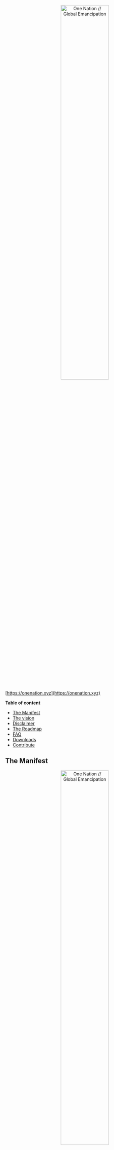 <p align="center"><img src="https://onenation.xyz/assets/img/onenation_logo_colorful.png" alt="One Nation // Global Emancipation" width="55%"></p>

[https://onenation.xyz](https://onenation.xyz)

**Table of content**

- [The Manifest](#the-manifest)
- [The vision](#the-vision)
- [Disclaimer](#disclaimer)
- [The Roadmap](#roadmap)
- [FAQ](#faq)
- [Downloads](#downloads)
- [Contribute](#contribute)

## The Manifest

<p align="center"><a href="https://github.com/onenationxyz/onenation/tree/master/manifest"><img src="https://raw.githubusercontent.com/onenationxyz/onenation/master/medias/print/manifest_A4/en/en_manifest_onenation.jpg" alt="One Nation // Global Emancipation" width="55%"></a></p>

## The vision

### Heart of One Nation

<p align="right"><img src="https://onenation.xyz/assets/img/onenation_heart.png" alt="Heart of One Nation" width="55px"></p>

Governments fail to take care of Humans and Earth.  
We don’t trust them.  
We don’t respect them. 

But… what can we do?

Complains are boring.  
Protests are painful.  
Elections ? Fruitless.

**So... Why don't we start a nation?**
    
### Spirit of One Nation

<p align="right"><img src="https://onenation.xyz/assets/img/onenation_mind.png" alt="Spirit of One Nation" width="55px"></p>

One Nation is a **planetary wave** peacefully emancipating human beings from non-legitimate authorities.

Here, anger and fear give way to **creativity** and **courage**.

No need for new chiefs, nor for news laws and institutions.  
The Manifest warrants our **common quest for harmony**.
    
This text is the hyphen between all our differences.  
So that mutual trust makes us **act spontaneously in stigmergy**.
    
### Body of One Nation

<p align="right"><img src="https://onenation.xyz/assets/img/onenation_body.png" alt="Body of One Nation" width="55px"></p>

First, One Nation vibrates in **each one of us**, every time a human being sign the Manifest with the heart and the soul.
    
Together, we form a **decentralised network** of human beings and oasis embracing the values of the Manifest
    
Every oasis, fixed or movable, is free to experiment its own organisation.
    
One Nation connects **open-source projects** that **build up alternatives to usual instruments of power** such as : identity, money, education, food, medias, ...

## DISCLAIMER

**By nation we mean :** "Vast group of human beings, conscious about their unity and claiming the desire to live together" [Read more](https://onenation.xyz/en/faq-why-one-nation)

**One Nation is profoundly non-violent.** [Read more](https://onenation.xyz/en/#faq-non-violence)

**One Nation is not, and will never be** a country, a state, a political party, an institution, association,NGO, lobby, company, a cult or a New World Order. [Read more](https://onenation.xyz/en/#faq-what-is-one-nation)

**One Nation doesn't have any official media or spokepersons**: No individual or group may claim speaking in the name of multitude. [Read more about wouino](https://onenation.xyz/en/#faq-project-wouino)

**One Nation is not able to exclude anyone.** For that it would require a judge, a justice organ, laws, institutions, and so on 🤯😓 [Read more](https://onenation.xyz/en/#faq-constitution)

## Roadmap

Browse [the roadmap](ROADMAP.md)

## FAQ

Visit [onenation.xyz/en/#faq](https://onenation.xyz/en/#faq)

## Downloads

See [medias folder](medias)

## Contribute

One Nation is headless so you are free to collaborate/append/modifiy/fork anything without asking permission.

As long as your intentions embrace the values of the Manifest, go for it! 

If you want to meet people, you can join the party on Telegram : 
- Open Telegram 
- Search for **onenation_en** (or onenation_fr, ...)
- Browse between all public groups
- Join the party 🥳

Read more about [Telegram groups](https://onenation.xyz/en/#faq-contribute)

